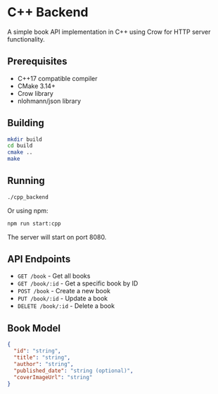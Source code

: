 # C++ Backend

A simple book API implementation in C++ using Crow for HTTP server functionality.

## Prerequisites

- C++17 compatible compiler
- CMake 3.14+
- Crow library
- nlohmann/json library

## Building

```bash
mkdir build
cd build
cmake ..
make
```

## Running

```bash
./cpp_backend
```

Or using npm:

```bash
npm run start:cpp
```

The server will start on port 8080.

## API Endpoints

- `GET /book` - Get all books
- `GET /book/:id` - Get a specific book by ID
- `POST /book` - Create a new book
- `PUT /book/:id` - Update a book
- `DELETE /book/:id` - Delete a book

## Book Model

```json
{
  "id": "string",
  "title": "string",
  "author": "string",
  "published_date": "string (optional)",
  "coverImageUrl": "string"
}